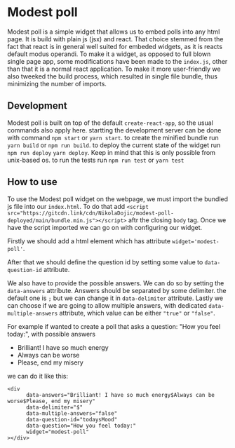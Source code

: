 # Modest poll


Modest poll is a simple widget that allows us to embed polls into any html page. It is build with plain js (jsx) and react. 
That choice stemmed from the fact that react is in general well suited for embeded widgets, as it is reacts default modus operandi. To make it a widget, as opposed to full blown single page app, some modifications have been made to the `index.js`, other than that it is a normal react application. To make it more user-friendly we also tweeked the build process, which resulted in single file bundle, thus minimizing the number of imports. 

## Development

Modest poll is built on top of the default `create-react-app`, so the usual commands also apply here. 
startting the development server can be done with command `npm start` or `yarn start`.
to create the minified bundle run `yarn build` or `npm run build`. 
to deploy the current state of the widget run `npm run deploy` `yarn deploy`. Keep in mind that this is only possible from unix-based os.
to run the tests run `npm run test` or `yarn test`


## How to use

To use the Modest poll widget on the webpage, we must import the bundled js file into our `index.html`. To do that add ```<script src="https://gitcdn.link/cdn/NikolaDojic/modest-poll-deployed/main/bundle.min.js"></script>``` aftr the closing `body` tag.
Once we have the script imported we can go on with configuring our widget.

Firstly we should add a html element which has attribute `widget='modest-poll'`.

After that we should define the question id by setting some value to `data-question-id` attribute.

We also have to provide the possible answers. We can do so by setting the `data-answers` attribute. Answers should be separated by some delimiter. 
the default one is `;` but we can change it in `data-delimiter` attribute. Lastly we can choose if we are going to allow multiple answers, with dedicated `data-multiple-answers` attribute, which value can be either `"true"` or `"false"`.

For example if wanted to create a poll that asks a question: "How you feel today:", with possible answers
- Brilliant! I have so much energy
- Always can be worse
- Please, end my misery

we can do it like this:
```
<div  
      data-answers="Brilliant! I have so much energy$Always can be worse$Please, end my misery"
      data-delimiter="$"
      data-multiple-answers="false"
      data-question-id="todaysMood"
      data-question="How you feel today:"
      widget="modest-poll"
></div>
``` 


